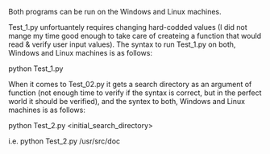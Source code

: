 Both programs can be run on the Windows and Linux machines.

Test_1.py unfortuantely requires changing hard-codded values (I did not mange my time good enough to take care of createing a function that would read & verify user input values). The syntax to run Test_1.py on both, Windows and Linux machines is as follows:

  python Test_1.py


When it comes to Test_02.py it gets a search directory as an argument of function (not enough time to verify if the syntax is correct, but in the perfect world it should be verified), and the syntex to both, Windows and Linux machines is as follows:

  python Test_2.py <initial_search_directory>
  
i.e. python Test_2.py /usr/src/doc
